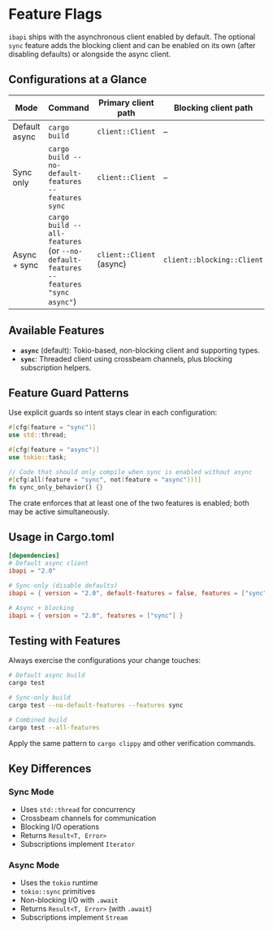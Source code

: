 # Feature Flags

`ibapi` ships with the asynchronous client enabled by default. The optional `sync` feature adds the blocking client and can be enabled on its own (after disabling defaults) or alongside the async client.

## Configurations at a Glance

| Mode | Command | Primary client path | Blocking client path |
|------|---------|---------------------|----------------------|
| Default async | `cargo build` | `client::Client` | – |
| Sync only | `cargo build --no-default-features --features sync` | `client::Client` | – |
| Async + sync | `cargo build --all-features` (or `--no-default-features --features "sync async"`) | `client::Client` (async) | `client::blocking::Client` |

## Available Features

- **`async`** (default): Tokio-based, non-blocking client and supporting types.
- **`sync`**: Threaded client using crossbeam channels, plus blocking subscription helpers.

## Feature Guard Patterns

Use explicit guards so intent stays clear in each configuration:

```rust
#[cfg(feature = "sync")]
use std::thread;

#[cfg(feature = "async")]
use tokio::task;

// Code that should only compile when sync is enabled without async
#[cfg(all(feature = "sync", not(feature = "async")))]
fn sync_only_behavior() {}
```

The crate enforces that at least one of the two features is enabled; both may be active simultaneously.

## Usage in Cargo.toml

```toml
[dependencies]
# Default async client
ibapi = "2.0"

# Sync-only (disable defaults)
ibapi = { version = "2.0", default-features = false, features = ["sync"] }

# Async + blocking
ibapi = { version = "2.0", features = ["sync"] }
```

## Testing with Features

Always exercise the configurations your change touches:

```bash
# Default async build
cargo test

# Sync-only build
cargo test --no-default-features --features sync

# Combined build
cargo test --all-features
```

Apply the same pattern to `cargo clippy` and other verification commands.

## Key Differences

### Sync Mode
- Uses `std::thread` for concurrency
- Crossbeam channels for communication
- Blocking I/O operations
- Returns `Result<T, Error>`
- Subscriptions implement `Iterator`

### Async Mode
- Uses the `tokio` runtime
- `tokio::sync` primitives
- Non-blocking I/O with `.await`
- Returns `Result<T, Error>` (with `.await`)
- Subscriptions implement `Stream`
